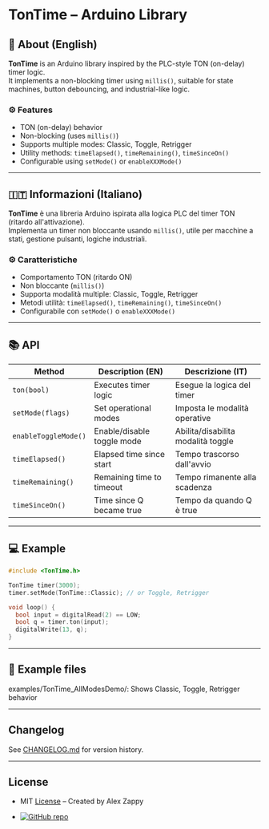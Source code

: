 # TonTime – Arduino Library

## 📝 About (English)

**TonTime** is an Arduino library inspired by the PLC-style TON (on-delay) timer logic.  
It implements a non-blocking timer using `millis()`, suitable for state machines, button debouncing, and industrial-like logic.

### ⚙️ Features

- TON (on-delay) behavior
- Non-blocking (uses `millis()`)
- Supports multiple modes: Classic, Toggle, Retrigger
- Utility methods: `timeElapsed()`, `timeRemaining()`, `timeSinceOn()`
- Configurable using `setMode()` or `enableXXXMode()`

---

## 🇮🇹 Informazioni (Italiano)

**TonTime** è una libreria Arduino ispirata alla logica PLC del timer TON (ritardo all'attivazione).  
Implementa un timer non bloccante usando `millis()`, utile per macchine a stati, gestione pulsanti, logiche industriali.

### ⚙️ Caratteristiche

- Comportamento TON (ritardo ON)
- Non bloccante (`millis()`)
- Supporta modalità multiple: Classic, Toggle, Retrigger
- Metodi utilità: `timeElapsed()`, `timeRemaining()`, `timeSinceOn()`
- Configurabile con `setMode()` o `enableXXXMode()`

---

## 📚 API

| Method               | Description (EN)                  | Descrizione (IT)                 |
|---------------------|---------------------------------|----------------------------------|
| `ton(bool)`          | Executes timer logic             | Esegue la logica del timer       |
| `setMode(flags)`     | Set operational modes            | Imposta le modalità operative    |
| `enableToggleMode()` | Enable/disable toggle mode       | Abilita/disabilita modalità toggle |
| `timeElapsed()`      | Elapsed time since start         | Tempo trascorso dall'avvio       |
| `timeRemaining()`    | Remaining time to timeout        | Tempo rimanente alla scadenza    |
| `timeSinceOn()`      | Time since Q became true         | Tempo da quando Q è true         |

---

## 💻 Example

```cpp
#include <TonTime.h>

TonTime timer(3000);
timer.setMode(TonTime::Classic); // or Toggle, Retrigger

void loop() {
  bool input = digitalRead(2) == LOW;
  bool q = timer.ton(input);
  digitalWrite(13, q);
}
```

---

## 📁 Example files

examples/TonTime_AllModesDemo/: Shows Classic, Toggle, Retrigger behavior

---

## Changelog

See [CHANGELOG.md](CHANGELOG.md) for version history.

---

## License

- MIT [License](LICENSE) – Created by Alex Zappy

- [![GitHub repo](https://img.shields.io/badge/GitHub-TonTime-blue?logo=github)](https://github.com/AlexZappy/TonTime)
